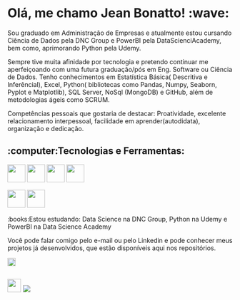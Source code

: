 <h1>Olá, me chamo Jean Bonatto! :wave:</h1>


<p>Sou graduado em Administração de Empresas e atualmente estou cursando Ciência de Dados pela DNC Group e PowerBI pela DataScienciAcademy, bem como, aprimorando Python pela Udemy.

Sempre tive muita afinidade por tecnologia e pretendo continuar me aperfeiçoando com uma futura graduação/pós em Eng. Software ou Ciência de Dados. 
Tenho conhecimentos em Estatística Básica( Descritiva e Inferêncial), Excel, Python( bibliotecas como Pandas, Numpy, Seaborn, Pyplot e Matplotlib), SQL Server, NoSql (MongoDB) e GitHub, além de metodologias ágeis como SCRUM. 

Competências pessoais que gostaria de destacar: 
Proatividade, excelente relacionamento interpessoal, facilidade em aprender(autodidata), organização e dedicação.</p>





<h2> :computer:Tecnologias e Ferramentas:</h2>
																																
<img src="https://img.icons8.com/fluency/48/000000/python.png" width="40" height="40"/> <img src="https://img.icons8.com/external-wanicon-lineal-color-wanicon/64/000000/external-sql-server-big-data-wanicon-lineal-color-wanicon.png" width="40" height="40"/> <img src="https://cdn.jsdelivr.net/gh/devicons/devicon/icons/mongodb/mongodb-original-wordmark.svg" width="40" height="40" /> <img src="https://img.icons8.com/color/48/000000/power-bi.png" width="40" height="40"/>

<img src="https://img.icons8.com/fluency/48/000000/anaconda--v2.png" width="40" height="40"/> <img src="https://img.icons8.com/fluency/48/000000/jupyter.png" width="40" height="40" />



<p>:books:Estou estudando: Data Science na DNC Group, Python na Udemy e PowerBI na Data Science Academy




Você pode falar comigo pelo e-mail ou pelo Linkedin e pode conhecer meus projetos já desenvolvidos, que estão disponíveis aqui nos repositórios. 
  
  
<img src="https://img.icons8.com/fluency/48/000000/smiling.png" width="18" height="18"/>
<h2>
<div>
	<a href = "mailto:jb.bonatto@outlook.com" ><img src="https://img.icons8.com/color/48/000000/ms-outlook.png" width="30" height="30" target="blank"></a>
	<a href="https://www.linkedin.com/in/jeanbonatto/" target="_blank"><img src="https://img.shields.io/badge/-LinkedIn-%230077B5?style=for-the-badge&logo=linkedin&logoColor=white" target="_blank"></a></div>
</h2>
  
